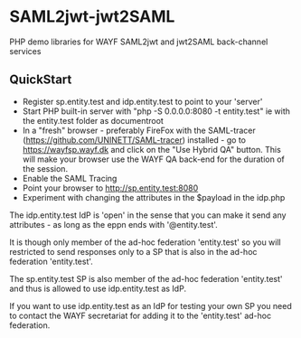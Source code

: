 # SAML2jwt-jwt2SAML
PHP demo libraries for WAYF SAML2jwt and jwt2SAML back-channel services

## QuickStart

* Register sp.entity.test and idp.entity.test to point to your 'server'
* Start PHP built-in server with "php -S 0.0.0.0:8080 -t entity.test" ie with the entity.test folder as documentroot
* In a "fresh" browser - preferably FireFox with the SAML-tracer (https://github.com/UNINETT/SAML-tracer) installed - go to
https://wayfsp.wayf.dk and click on the "Use Hybrid QA" button. This will make your browser use the WAYF QA back-end
for the duration of the session.
* Enable the SAML Tracing
* Point your browser to http://sp.entity.test:8080
* Experiment with changing the attributes in the $payload in the idp.php

The idp.entity.test IdP is 'open' in the sense that you can make it send any attributes - as long as the eppn ends
with '@entity.test'.

It is though only member of the ad-hoc federation 'entity.test' so you will
restricted to send responses only to a SP that is also in the ad-hoc federation 'entity.test'.

The sp.entity.test SP is also member of the ad-hoc federation
'entity.test' and thus is allowed to use idp.entity.test as IdP.

If you want to use idp.entity.test as an IdP for testing your own SP you need to contact the WAYF secretariat
for adding it to the 'entity.test' ad-hoc federation.